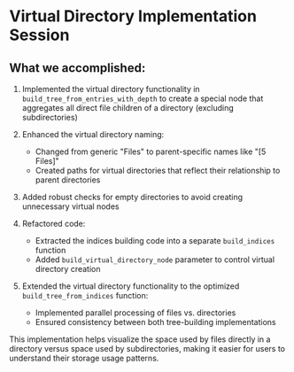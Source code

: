 # Virtual Directory Implementation Session

## What we accomplished:

1. Implemented the virtual directory functionality in `build_tree_from_entries_with_depth` to create a special node that aggregates all direct file children of a directory (excluding subdirectories)

2. Enhanced the virtual directory naming:
   - Changed from generic "Files" to parent-specific names like "[5 Files]"
   - Created paths for virtual directories that reflect their relationship to parent directories

3. Added robust checks for empty directories to avoid creating unnecessary virtual nodes

4. Refactored code:
   - Extracted the indices building code into a separate `build_indices` function
   - Added `build_virtual_directory_node` parameter to control virtual directory creation

5. Extended the virtual directory functionality to the optimized `build_tree_from_indices` function:
   - Implemented parallel processing of files vs. directories
   - Ensured consistency between both tree-building implementations

This implementation helps visualize the space used by files directly in a directory versus space used by subdirectories, making it easier for users to understand their storage usage patterns.
